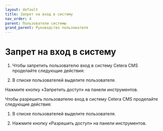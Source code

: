 ```yaml
---
layout: default
title: Запрет на вход в систему
nav_order: 4
parent: Пользователи системы
grand_parent: Руководство пользователя
---
```


# Запрет на вход в систему

1. Чтобы запретить пользователю вход в систему Cetera CMS проделайте следующие действия:

2. В списке пользователей выделите пользователя.

Нажмите кнопку «Запретить доступ» на панели инструментов.

Чтобы разрешить пользователю вход в систему Cetera CMS проделайте следующие действия:

1. В списке пользователей выделите пользователя.

2. Нажмите кнопку «Разрешить доступ» на панели инструментов.